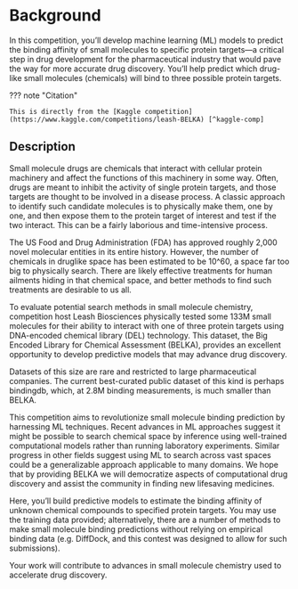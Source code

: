 # Background

In this competition, you’ll develop machine learning (ML) models to predict the binding affinity of small molecules to specific protein targets&mdash;a critical step in drug development for the pharmaceutical industry that would pave the way for more accurate drug discovery.
You’ll help predict which drug-like small molecules (chemicals) will bind to three possible protein targets.

??? note "Citation"

    This is directly from the [Kaggle competition](https://www.kaggle.com/competitions/leash-BELKA) [^kaggle-comp]

## Description

Small molecule drugs are chemicals that interact with cellular protein machinery and affect the functions of this machinery in some way.
Often, drugs are meant to inhibit the activity of single protein targets, and those targets are thought to be involved in a disease process.
A classic approach to identify such candidate molecules is to physically make them, one by one, and then expose them to the protein target of interest and test if the two interact.
This can be a fairly laborious and time-intensive process.

The US Food and Drug Administration (FDA) has approved roughly 2,000 novel molecular entities in its entire history.
However, the number of chemicals in druglike space has been estimated to be 10^60, a space far too big to physically search.
There are likely effective treatments for human ailments hiding in that chemical space, and better methods to find such treatments are desirable to us all.

To evaluate potential search methods in small molecule chemistry, competition host Leash Biosciences physically tested some 133M small molecules for their ability to interact with one of three protein targets using DNA-encoded chemical library (DEL) technology.
This dataset, the Big Encoded Library for Chemical Assessment (BELKA), provides an excellent opportunity to develop predictive models that may advance drug discovery.

Datasets of this size are rare and restricted to large pharmaceutical companies.
The current best-curated public dataset of this kind is perhaps bindingdb, which, at 2.8M binding measurements, is much smaller than BELKA.

This competition aims to revolutionize small molecule binding prediction by harnessing ML techniques.
Recent advances in ML approaches suggest it might be possible to search chemical space by inference using well-trained computational models rather than running laboratory experiments.
Similar progress in other fields suggest using ML to search across vast spaces could be a generalizable approach applicable to many domains.
We hope that by providing BELKA we will democratize aspects of computational drug discovery and assist the community in finding new lifesaving medicines.

Here, you’ll build predictive models to estimate the binding affinity of unknown chemical compounds to specified protein targets.
You may use the training data provided; alternatively, there are a number of methods to make small molecule binding predictions without relying on empirical binding data (e.g. DiffDock, and this contest was designed to allow for such submissions).

Your work will contribute to advances in small molecule chemistry used to accelerate drug discovery.

<!-- REFERENCES -->

[^kaggle-comp]: Andrew Blevins, Ian K Quigley, Brayden J Halverson, Nate Wilkinson, Rebecca S Levin, Agastya Pulapaka, Walter Reade, Addison Howard. (2024). Leash Bio - Predict New Medicines with BELKA. Kaggle. https://kaggle.com/competitions/leash-BELKA
